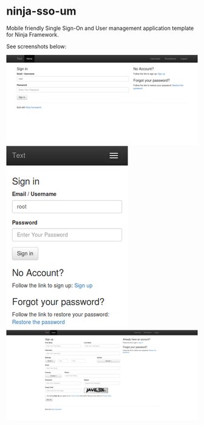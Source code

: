 # ninja-sso-um
Mobile friendly Single Sign-On and User management application template for Ninja Framework.

See screenshots below:

![Sign In](docs/images/sign-in-web.png)
![Sign In mobile](docs/images/sign-in-mobile-small.png)
![Sign Up](docs/images/sign-up-web.png)
